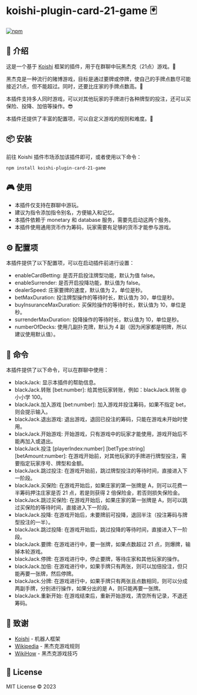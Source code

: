 # koishi-plugin-card-21-game 🃏

[![npm](https://img.shields.io/npm/v/koishi-plugin-card-21-game?style=flat-square)](https://www.npmjs.com/package/koishi-plugin-card-21-game)

## 🎈 介绍

这是一个基于 [Koishi](https://koishi.chat/) 框架的插件，用于在群聊中玩黑杰克（21点）游戏。🎲

黑杰克是一种流行的赌博游戏，目标是通过要牌或停牌，使自己的手牌点数尽可能接近21点，但不能超过。同时，还要比庄家的手牌点数高。👑

本插件支持多人同时游戏，可以对其他玩家的手牌进行各种牌型的投注，还可以买保险、投降、加倍等操作。😎

本插件还提供了丰富的配置项，可以自定义游戏的规则和难度。🔧

## 📦 安装

前往 Koishi 插件市场添加该插件即可，或者使用以下命令：

```
npm install koishi-plugin-card-21-game
```

## 🎮 使用

- 本插件仅支持在群聊中游玩。
- 建议为指令添加指令别名，方便输入和记忆。
- 本插件依赖于 monetary 和 database 服务，需要先启动这两个服务。
- 本插件使用通用货币作为筹码，玩家需要有足够的货币才能参与游戏。

## ⚙️ 配置项

本插件提供了以下配置项，可以在启动插件前进行设置：

- enableCardBetting: 是否开启投注牌型功能，默认为值 false。
- enableSurrender: 是否开启投降功能，默认值为 false。
- dealerSpeed: 庄家要牌的速度，默认值为 2，单位是秒。
- betMaxDuration: 投注牌型操作的等待时长，默认值为 30，单位是秒。
- buyInsuranceMaxDuration: 买保险操作的等待时长，默认值为 10，单位是秒。
- surrenderMaxDuration: 投降操作的等待时长，默认值为 10，单位是秒。
- numberOfDecks: 使用几副扑克牌，默认为 4 副（因为闲家都是明牌，所以建议使用默认值）。

## 📝 命令

本插件提供了以下命令，可以在群聊中使用：

- blackJack: 显示本插件的帮助信息。
- blackJack.转账 [bet:number]: 给其他玩家转账，例如：blackJack.转账 @小小学 100。
- blackJack.加入游戏 [bet:number]: 加入游戏并投注筹码，如果不指定 bet，则会提示输入。
- blackJack.退出游戏: 退出游戏，退回已投注的筹码，只能在游戏未开始时使用。
- blackJack.开始游戏: 开始游戏，只有游戏中的玩家才能使用，游戏开始后不能再加入或退出。
- blackJack.投注 [playerIndex:number] [betType:string] [betAmount:number]: 在游戏开始前，对其他玩家的手牌进行牌型投注，需要指定玩家序号、牌型和金额。
- blackJack.跳过投注: 在游戏开始前，跳过牌型投注的等待时间，直接进入下一阶段。
- blackJack.买保险: 在游戏开始后，如果庄家的第一张牌是 A，则可以花费一半筹码押注庄家是否 21 点，若是则获得 2 倍保险金，若否则损失保险金。
- blackJack.跳过买保险: 在游戏开始后，如果庄家的第一张牌是 A，则可以跳过买保险的等待时间，直接进入下一阶段。
- blackJack.投降: 在游戏开始后，未要牌前可投降，退回半注（投注筹码与牌型投注的一半）。
- blackJack.跳过投降: 在游戏开始后，跳过投降的等待时间，直接进入下一阶段。
- blackJack.要牌: 在游戏进行中，要一张牌，如果点数超过 21 点，则爆牌，输掉本轮游戏。
- blackJack.停牌: 在游戏进行中，停止要牌，等待庄家和其他玩家的操作。
- blackJack.加倍: 在游戏进行中，如果手牌只有两张，则可以加倍投注，但只能再要一张牌，然后停牌。
- blackJack.分牌: 在游戏进行中，如果手牌只有两张且点数相同，则可以分成两副手牌，分别进行操作，如果分出的是 A，则只能再要一张牌。
- blackJack.重新开始: 在游戏结束后，重新开始游戏，清空所有记录，不退还筹码。

## 🙏 致谢

* [Koishi](https://koishi.chat/) - 机器人框架
* [Wikipedia](https://zh.wikipedia.org/wiki/%E4%BA%8C%E5%8D%81%E4%B8%80%E9%BB%9E) - 黑杰克游戏规则
* [WikiHow](https://zh.wikihow.com/%E7%8E%A921%E7%82%B9) - 黑杰克游戏技巧

## 📄 License

MIT License © 2023